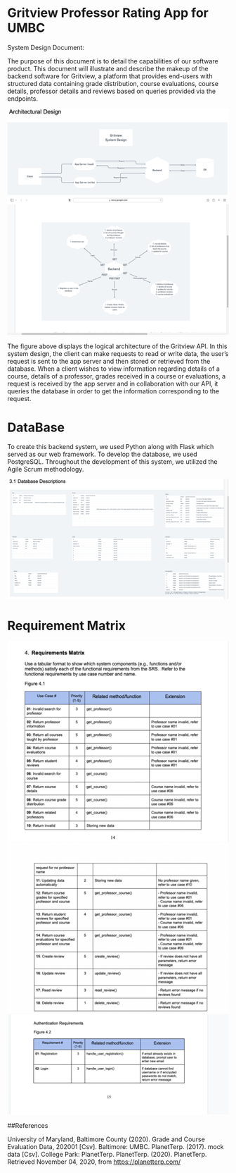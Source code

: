 # Gritview Professor Rating App for UMBC 

System Design Document:

The purpose of this document is to detail the capabilities of our software product. This document will illustrate and describe the makeup of the backend software 
for Gritview, a platform that provides end-users with structured data containing grade distribution, course evaluations, course details, professor details and 
reviews based on queries provided via the endpoints.

![](Architecture.png)
![](Architecture2.png)

The figure above displays the logical architecture of the Gritview API. In this system design, the client can make requests to read or write data, the user’s request is sent to the app server and then stored or retrieved from the database. When a client wishes to view information regarding details of a course, details of a professor, grades received in a course or evaluations, a request is received by the app server and in collaboration with our API, it queries the database in order to get the information corresponding to the request.

# DataBase 

To create this backend system, we used Python along with Flask which served as our web framework. To develop the database, we used PostgreSQL. Throughout the development of this system, we utilized the Agile Scrum methodology. 

![](Screen%20Shot%202021-10-09%20at%2010.20.02%20PM.png)

# Requirement Matrix

![](Screen%20Shot%202021-10-09%20at%2010.21.40%20PM.png)
![](Screen%20Shot%202021-10-09%20at%2010.22.18%20PM.png)
![](Screen%20Shot%202021-10-09%20at%2010.22.45%20PM.png)



##References

University of Maryland, Baltimore County (2020). Grade and Course Evaluation Data, 202001 [Csv]. Baltimore: UMBC.
PlanetTerp. (2017). mock data [Csv]. College Park: PlanetTerp.
PlanetTerp. (2020). PlanetTerp. Retrieved November 04, 2020, from https://planetterp.com/
